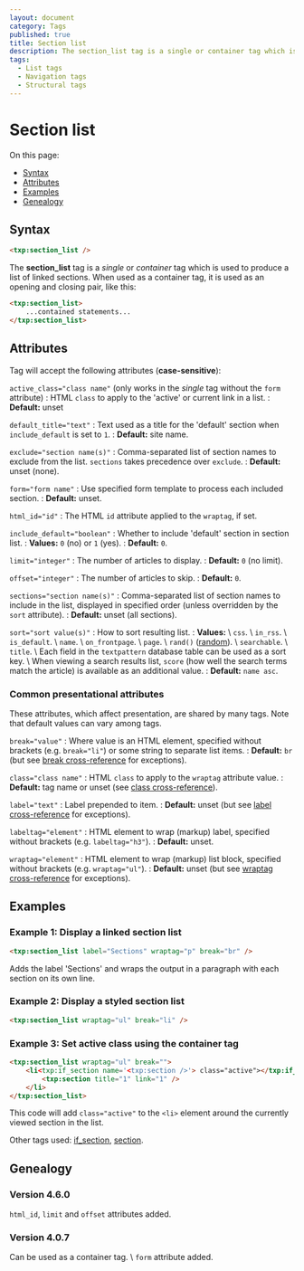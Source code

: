 ```yaml
---
layout: document
category: Tags
published: true
title: Section list
description: The section_list tag is a single or container tag which is used to produce a list of linked sections.
tags:
  - List tags
  - Navigation tags
  - Structural tags
---
```


# Section list

On this page:

* [Syntax](#syntax)
* [Attributes](#attributes)
* [Examples](#examples)
* [Genealogy](#genealogy)

## Syntax

~~~ html
<txp:section_list />
~~~

The **section_list** tag is a *single* or *container* tag which is used to produce a list of linked sections. When used as a container tag, it is used as an opening and closing pair, like this:

~~~ html
<txp:section_list>
    ...contained statements...
</txp:section_list>
~~~

## Attributes

Tag will accept the following attributes (**case-sensitive**):

`active_class="class name"` (only works in the *single* tag without the `form` attribute)
: HTML `class` to apply to the 'active' or current link in a list.
: **Default:** unset

`default_title="text"`
: Text used as a title for the 'default' section when `include_default` is set to `1`.
: **Default:** site name.

`exclude="section name(s)"`
: Comma-separated list of section names to exclude from the list. `sections` takes precedence over `exclude`.
: **Default:** unset (none).

`form="form name"`
: Use specified form template to process each included section.
: **Default:** unset.

`html_id="id"`
: The HTML `id` attribute applied to the `wraptag`, if set.

`include_default="boolean"`
: Whether to include 'default' section in section list.
: **Values:** `0` (no) or `1` (yes).
: **Default:** `0`.

`limit="integer"`
: The number of articles to display.
: **Default:** `0` (no limit).

`offset="integer"`
: The number of articles to skip.
: **Default:** `0`.

`sections="section name(s)"`
: Comma-separated list of section names to include in the list, displayed in specified order (unless overridden by the `sort` attribute).
: **Default:** unset (all sections).

`sort="sort value(s)"`
: How to sort resulting list.
: **Values:** \\
`css`. \\
`in_rss`. \\
`is_default`. \\
`name`. \\
`on_frontpage`. \\
`page`. \\
`rand()` ([random](https://dev.mysql.com/doc/refman/5.7/en/mathematical-functions.html#function_rand)). \\
`searchable`. \\
`title`. \\
Each field in the `textpattern` database table can be used as a sort key. \\
When viewing a search results list, `score` (how well the search terms match the article) is available as an additional value.
: **Default:** `name asc`.

### Common presentational attributes

These attributes, which affect presentation, are shared by many tags. Note that default values can vary among tags.

`break="value"`
: Where value is an HTML element, specified without brackets (e.g. `break="li"`) or some string to separate list items.
: **Default:** `br` (but see [break cross-reference](http://docs.textpattern.io/tags/tag-attributes-cross-reference#break) for exceptions).

`class="class name"`
: HTML `class` to apply to the `wraptag` attribute value.
: **Default:** tag name or unset (see [class cross-reference](http://docs.textpattern.io/tags/tag-attributes-cross-reference#class)).

`label="text"`
: Label prepended to item.
: **Default:** unset (but see [label cross-reference](http://docs.textpattern.io/tags/tag-attributes-cross-reference#label) for exceptions).

`labeltag="element"`
: HTML element to wrap (markup) label, specified without brackets (e.g. `labeltag="h3"`).
: **Default:** unset.

`wraptag="element"`
: HTML element to wrap (markup) list block, specified without brackets (e.g. `wraptag="ul"`).
: **Default:** unset (but see [wraptag cross-reference](http://docs.textpattern.io/tags/tag-attributes-cross-reference#wraptag) for exceptions).

## Examples

### Example 1: Display a linked section list

~~~ html
<txp:section_list label="Sections" wraptag="p" break="br" />
~~~

Adds the label 'Sections' and wraps the output in a paragraph with each section on its own line.

### Example 2: Display a styled section list

~~~ html
<txp:section_list wraptag="ul" break="li" />
~~~

### Example 3: Set active class using the container tag

~~~ html
<txp:section_list wraptag="ul" break="">
    <li<txp:if_section name='<txp:section />'> class="active"></txp:if_section>>
        <txp:section title="1" link="1" />
    </li>
</txp:section_list>
~~~

This code will add `class="active"` to the `<li>` element around the currently viewed section in the list.

Other tags used: [if_section](if_section), [section](section).

## Genealogy

### Version 4.6.0

`html_id`, `limit` and `offset` attributes added.

### Version 4.0.7

Can be used as a container tag. \\
`form` attribute added.
